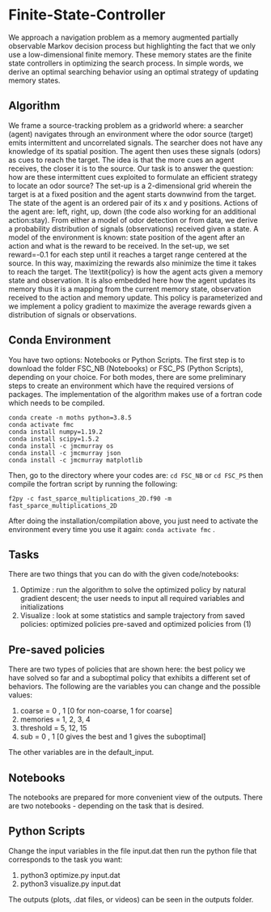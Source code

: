 # Finite-State-Controller
We approach a navigation problem as a memory augmented partially observable Markov decision process but highlighting the fact that we only use a low-dimensional finite memory. These memory states are the finite state controllers in optimizing the search process. In simple words, we derive an optimal searching behavior using an optimal strategy of updating memory states.
## Algorithm
We frame a source-tracking problem as a gridworld where: a searcher (agent) navigates through an environment where the odor source (target) emits intermittent and uncorrelated signals. The searcher does not have any knowledge of its spatial position. The agent then uses these signals (odors) as cues to reach the target. The idea is that the more cues an agent receives, the closer it is to the source. Our task is to answer the question: how are these intermittent cues exploited to formulate an efficient strategy to locate an odor source? The set-up is a 2-dimensional grid wherein the target is at a fixed position and the agent starts downwind from the target. The state of the agent is an ordered pair of its x and y positions. Actions of the agent are: left, right, up, down (the code also working for an additional action:stay). From either a model of odor detection or from data, we derive a probability distribution of signals (observations) received given a state. A model of the environment is known: state position of the agent after an action and what is the reward to be received. In the set-up, we set reward=-0.1 for each step until it reaches a target range centered at the source. In this way, maximizing the rewards also minimize the time it takes to reach the target. The \textit{policy} is how the agent acts given a memory state and observation. It is also embedded here how the agent updates its memory thus it is a mapping from the current memory state, observation received to the action and memory update. This policy is parameterized and we implement a policy gradient to maximize the average rewards given a distribution of signals or observations. 
## Conda Environment
You have two options: Notebooks or Python Scripts. The first step is to download the folder FSC_NB (Notebooks) or FSC_PS (Python Scripts), depending on your choice. For both modes, there are some preliminary steps to create an environment which have the required versions of packages. The implementation of the algorithm makes use of a fortran code which needs to be compiled. 
```
conda create -n moths python=3.8.5
conda activate fmc
conda install numpy=1.19.2
conda install scipy=1.5.2
conda install -c jmcmurray os
conda install -c jmcmurray json
conda install -c jmcmurray matplotlib
``` 
Then, go to the directory where your codes are: `cd FSC_NB` or `cd FSC_PS` then compile the fortran script by running the following:
```
f2py -c fast_sparce_multiplications_2D.f90 -m fast_sparce_multiplications_2D
```
After doing the installation/compilation above, you just need to activate the environment every time you use it again: `conda activate fmc` .
## Tasks
There are two things that you can do with the given code/notebooks:
1. Optimize : run the algorithm to solve the optimized policy by natural gradient descent; the user needs to input all required variables and initializations
2. Visualize : look at some statistics and sample trajectory from saved policies: optimized policies pre-saved and optimized policies from (1) 


## Pre-saved policies
There are two types of policies that are shown here: the best policy we have solved so far and a suboptimal policy that exhibits a different set of behaviors. The following are the variables you can change and the possible values: 
1. coarse = 0 , 1 [0 for non-coarse, 1 for coarse]
2. memories = 1, 2, 3, 4 
3. threshold = 5, 12, 15 
4. sub = 0 , 1 [0 gives the best and 1 gives the suboptimal] 

The other variables are in the default_input.

## Notebooks
The notebooks are prepared for more convenient view of the outputs. There are two notebooks - depending on the task that is desired. 

## Python Scripts
Change the input variables in the file input.dat then run the python file that corresponds to the task you want:
1. python3 optimize.py input.dat
2. python3 visualize.py input.dat

The outputs (plots, .dat files, or videos) can be seen in the outputs folder.
